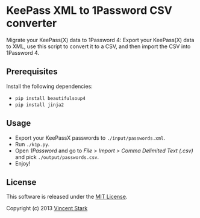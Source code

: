 # KeePass XML to 1Password CSV converter

Migrate your KeePass(X) data to 1Password 4: Export your KeePass(X) data to XML,
use this script to convert it to a CSV, and then import the CSV into
1Password 4.

## Prerequisites

Install the following dependencies:

- `pip install beautifulsoup4`
- `pip install jinja2`

## Usage

- Export your KeePassX passwords to `./input/passwords.xml`.
- Run `./k1p.py`.
- Open *1Password* and go to *File > Import > Comma Delimited Text (.csv)* and
  pick `./output/passwords.csv`.
- Enjoy!

## License

This software is released under the [MIT License](http://opensource.org/licenses/MIT).

Copyright (c) 2013 [Vincent Stark](http://vstark.net)
